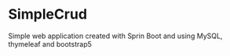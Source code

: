 # SimpleCrud

Simple web application created with Sprin Boot and using MySQL, thymeleaf and bootstrap5
